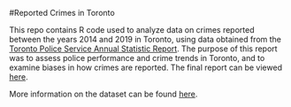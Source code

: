#Reported Crimes in Toronto

This repo contains R code used to analyze data on crimes reported between the years 2014 and 2019 in Toronto, using data obtained from the [Toronto Police Service Annual Statistic Report](https://data.torontopolice.on.ca/pages/asr-analytics). The purpose of this report was to assess police performance and crime trends in Toronto, and to examine biases in how crimes are reported. The final report can be viewed [here](https://github.com/westinmo/Toronto-Crime-Statistics/blob/main/outputs/paper/Reported-Crimes-Toronto.pdf). 

More information on the dataset can be found [here](https://data.torontopolice.on.ca/datasets/94229ca8628f43f591a74ec3a2a6d4b5_0).